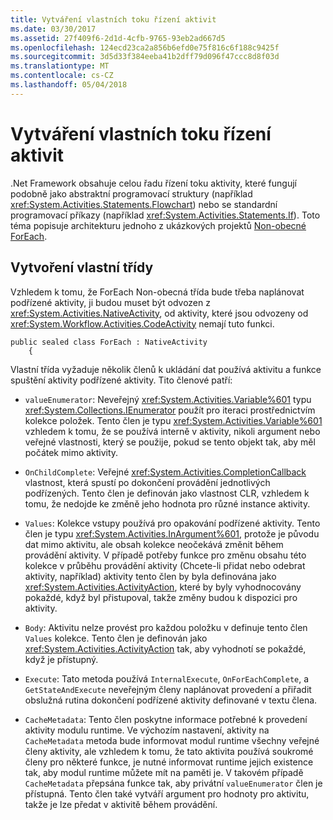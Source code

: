 ```yaml
---
title: Vytváření vlastních toku řízení aktivit
ms.date: 03/30/2017
ms.assetid: 27f409f6-2d1d-4cfb-9765-93eb2ad667d5
ms.openlocfilehash: 124ecd23ca2a856b6efd0e75f816c6f188c9425f
ms.sourcegitcommit: 3d5d33f384eeba41b2dff79d096f47ccc8d8f03d
ms.translationtype: MT
ms.contentlocale: cs-CZ
ms.lasthandoff: 05/04/2018
---
```

# <a name="creating-custom-flow-control-activities"></a>Vytváření vlastních toku řízení aktivit
.Net Framework obsahuje celou řadu řízení toku aktivity, které fungují podobně jako abstraktní programovací struktury (například <xref:System.Activities.Statements.Flowchart>) nebo se standardní programovací příkazy (například <xref:System.Activities.Statements.If>). Toto téma popisuje architekturu jednoho z ukázkových projektů [Non-obecné ForEach](../../../docs/framework/windows-workflow-foundation/samples/non-generic-foreach.md).  
  
## <a name="creating-the-custom-class"></a>Vytvoření vlastní třídy  
 Vzhledem k tomu, že ForEach Non-obecná třída bude třeba naplánovat podřízené aktivity, ji budou muset být odvozen z <xref:System.Activities.NativeActivity>, od aktivity, které jsou odvozeny od <xref:System.Workflow.Activities.CodeActivity> nemají tuto funkci.  
  
```  
public sealed class ForEach : NativeActivity  
    {  
```  
  
 Vlastní třída vyžaduje několik členů k ukládání dat používá aktivitu a funkce spuštění aktivity podřízené aktivity. Tito členové patří:  
  
-   `valueEnumerator`: Neveřejný <xref:System.Activities.Variable%601> typu <xref:System.Collections.IEnumerator> použít pro iteraci prostřednictvím kolekce položek. Tento člen je typu <xref:System.Activities.Variable%601> vzhledem k tomu, že se používá interně v aktivity, nikoli argument nebo veřejné vlastnosti, který se použije, pokud se tento objekt tak, aby měl počátek mimo aktivity.  
  
-   `OnChildComplete`: Veřejné <xref:System.Activities.CompletionCallback> vlastnost, která spustí po dokončení provádění jednotlivých podřízených. Tento člen je definován jako vlastnost CLR, vzhledem k tomu, že nedojde ke změně jeho hodnota pro různé instance aktivity.  
  
-   `Values`: Kolekce vstupy používá pro opakování podřízené aktivity. Tento člen je typu <xref:System.Activities.InArgument%601>, protože je původu dat mimo aktivitu, ale obsah kolekce neočekává změnit během provádění aktivity. V případě potřeby funkce pro změnu obsahu této kolekce v průběhu provádění aktivity (Chcete-li přidat nebo odebrat aktivity, například) aktivity tento člen by byla definována jako <xref:System.Activities.ActivityAction>, které by byly vyhodnocovány pokaždé, když byl přistupoval, takže změny budou k dispozici pro aktivity.  
  
-   `Body`: Aktivitu nelze provést pro každou položku v definuje tento člen `Values` kolekce. Tento člen je definován jako <xref:System.Activities.ActivityAction> tak, aby vyhodnotí se pokaždé, když je přístupný.  
  
-   `Execute`: Tato metoda používá `InternalExecute`, `OnForEachComplete`, a `GetStateAndExecute` neveřejným členy naplánovat provedení a přiřadit obslužná rutina dokončení podřízené aktivity definované v textu člena.  
  
-   `CacheMetadata`: Tento člen poskytne informace potřebné k provedení aktivity modulu runtime. Ve výchozím nastavení, aktivity na `CacheMetadata` metoda bude informovat modul runtime všechny veřejné členy aktivity, ale vzhledem k tomu, že tato aktivita používá soukromé členy pro některé funkce, je nutné informovat runtime jejich existence tak, aby modul runtime můžete mít na paměti je. V takovém případě `CacheMetadata` přepsána funkce tak, aby privátní `valueEnumerator` člen je přístupná. Tento člen také vytváří argument pro hodnoty pro aktivitu, takže je lze předat v aktivitě během provádění.
